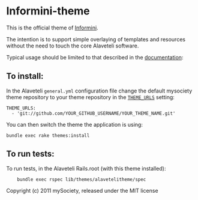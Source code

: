 Informini-theme
==============

This is the official theme of [Informini](http://informini.org/).

The intention is to support simple overlaying of templates and
resources without the need to touch the core Alaveteli software.

Typical usage should be limited to that described in the [documentation](http://alaveteli.org/docs/customising/themes/):


## To install:

In the Alaveteli `general.yml` configuration file change the default mysociety  theme repository to your theme repository in the [`THEME_URLS`](http://alaveteli.org/docs/customising/config/#theme_urls) setting:

    THEME_URLS:
      - 'git://github.com/YOUR_GITHUB_USERNAME/YOUR_THEME_NAME.git'

You can then switch the theme the application is using:

    bundle exec rake themes:install

## To run tests:

To run tests, in the Alaveteli Rails.root (with this theme installed):

        bundle exec rspec lib/themes/alavetelitheme/spec


Copyright (c) 2011 mySociety, released under the MIT license
